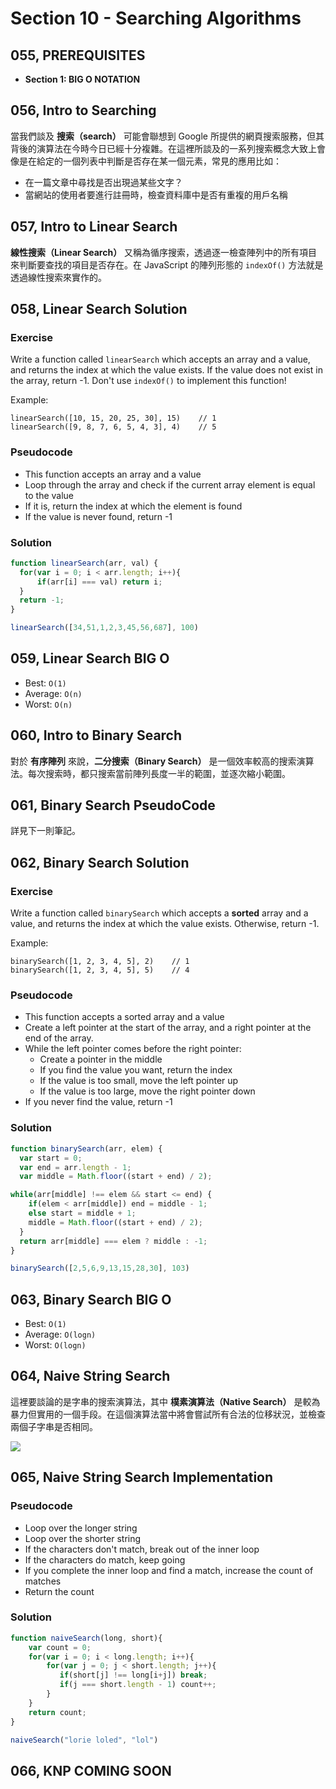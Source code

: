 # Section 10 - Searching Algorithms

## 055, PREREQUISITES

- **Section 1: BIG O NOTATION**

## 056, Intro to Searching

當我們談及 **搜索（search）** 可能會聯想到 Google 所提供的網頁搜索服務，但其背後的演算法在今時今日已經十分複雜。在這裡所談及的一系列搜索概念大致上會像是在給定的一個列表中判斷是否存在某一個元素，常見的應用比如：

- 在一篇文章中尋找是否出現過某些文字？
- 當網站的使用者要進行註冊時，檢查資料庫中是否有重複的用戶名稱

## 057, Intro to Linear Search

**線性搜索（Linear Search）** 又稱為循序搜索，透過逐一檢查陣列中的所有項目來判斷要查找的項目是否存在。在 JavaScript 的陣列形態的 `indexOf()` 方法就是透過線性搜索來實作的。

## 058, Linear Search Solution

### Exercise

Write a function called `linearSearch` which accepts an array and a value, and returns the index at which the value exists. If the value does not exist in the array, return -1. Don't use `indexOf()` to implement this function!

Example:

```plain
linearSearch([10, 15, 20, 25, 30], 15)    // 1
linearSearch([9, 8, 7, 6, 5, 4, 3], 4)    // 5
```

### Pseudocode

- This function accepts an array and a value
- Loop through the array and check if the current array element is equal to the value
- If it is, return the index at which the element is found
- If the value is never found, return -1

### Solution

```javascript
function linearSearch(arr, val) {
  for(var i = 0; i < arr.length; i++){
      if(arr[i] === val) return i;
  }
  return -1;
}

linearSearch([34,51,1,2,3,45,56,687], 100)
```

## 059, Linear Search BIG O

- Best: `O(1)`
- Average: `O(n)`
- Worst: `O(n)`

## 060, Intro to Binary Search

對於 **有序陣列** 來說，**二分搜索（Binary Search）** 是一個效率較高的搜索演算法。每次搜索時，都只搜索當前陣列長度一半的範圍，並逐次縮小範圍。

## 061, Binary Search PseudoCode

詳見下一則筆記。

## 062, Binary Search Solution

### Exercise

Write a function called `binarySearch` which accepts a **sorted** array and a value, and returns the index at which the value exists. Otherwise, return -1.

Example:

```plain
binarySearch([1, 2, 3, 4, 5], 2)    // 1
binarySearch([1, 2, 3, 4, 5], 5)    // 4
```

### Pseudocode

- This function accepts a sorted array and a value
- Create a left pointer at the start of the array, and a right pointer at the end of the array.
- While the left pointer comes before the right pointer:
    - Create a pointer in the middle
    - If you find the value you want, return the index
    - If the value is too small, move the left pointer up
    - If the value is too large, move the right pointer down
- If you never find the value, return -1

### Solution

```javascript
function binarySearch(arr, elem) {
  var start = 0;
  var end = arr.length - 1;
  var middle = Math.floor((start + end) / 2);

while(arr[middle] !== elem && start <= end) {
    if(elem < arr[middle]) end = middle - 1;
    else start = middle + 1;
    middle = Math.floor((start + end) / 2);
  }
  return arr[middle] === elem ? middle : -1;
}

binarySearch([2,5,6,9,13,15,28,30], 103)
```

## 063, Binary Search BIG O

- Best: `O(1)`
- Average: `O(logn)`
- Worst: `O(logn)`

## 064, Naive String Search

這裡要談論的是字串的搜索演算法，其中 **樸素演算法（Native Search）** 是較為暴力但實用的一個手段。在這個演算法當中將會嘗試所有合法的位移狀況，並檢查兩個子字串是否相同。

![](https://i.imgur.com/38QLRFf.png)

## 065, Naive String Search Implementation

### Pseudocode

- Loop over the longer string
- Loop over the shorter string
- If the characters don't match, break out of the inner loop
- If the characters do match, keep going
- If you complete the inner loop and find a match, increase the count of matches
- Return the count

### Solution

```javascript
function naiveSearch(long, short){
    var count = 0;
    for(var i = 0; i < long.length; i++){
        for(var j = 0; j < short.length; j++){
           if(short[j] !== long[i+j]) break;
           if(j === short.length - 1) count++;
        }
    }
    return count;
}

naiveSearch("lorie loled", "lol")
```

## 066, KNP COMING SOON
